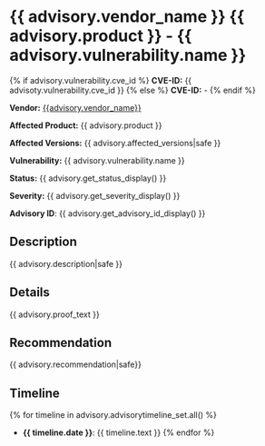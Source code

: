 # {{ advisory.vendor_name }} {{ advisory.product }} - {{ advisory.vulnerability.name }}

{% if advisory.vulnerability.cve_id %}
**CVE-ID:** {{ advisoty.vulnerability.cve_id }}
{% else %}
**CVE-ID:** -
{% endif %}

**Vendor:** [{{advisory.vendor_name}}]({{advisory.vendor_url}})

**Affected Product:** {{ advisory.product }}

**Affected Versions:** {{ advisory.affected_versions|safe }}

**Vulnerability:** {{ advisory.vulnerability.name }}

**Status:** {{ advisory.get_status_display() }}

**Severity:** {{ advisory.get_severity_display() }}

**Advisory ID**: {{ advisory.get_advisory_id_display() }}


## Description
{{ advisory.description|safe }}

## Details

{{ advisory.proof_text }}


## Recommendation
{{ advisory.recommendation|safe}}

## Timeline
{% for timeline in advisory.advisorytimeline_set.all() %}
- **{{ timeline.date }}**: {{ timeline.text }}
{% endfor %}